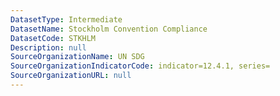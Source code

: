 ```yaml
---
DatasetType: Intermediate
DatasetName: Stockholm Convention Compliance
DatasetCode: STKHLM
Description: null
SourceOrganizationName: UN SDG
SourceOrganizationIndicatorCode: indicator=12.4.1, series=
SourceOrganizationURL: null
---
```


